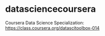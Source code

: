 # datasciencecoursera
Coursera Data Science Specialization: https://class.coursera.org/datascitoolbox-014

